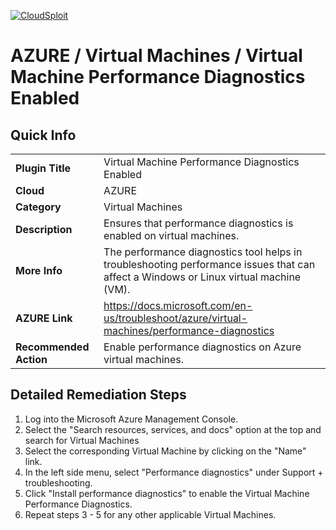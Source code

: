 [![CloudSploit](https://cloudsploit.com/img/logo-new-big-text-100.png "CloudSploit")](https://cloudsploit.com)

# AZURE / Virtual Machines / Virtual Machine Performance Diagnostics Enabled

## Quick Info

| | |
|-|-|
| **Plugin Title** | Virtual Machine Performance Diagnostics Enabled |
| **Cloud** | AZURE |
| **Category** | Virtual Machines |
| **Description** | Ensures that performance diagnostics is enabled on virtual machines. |
| **More Info** | The performance diagnostics tool helps in troubleshooting performance issues that can affect a Windows or Linux virtual machine (VM). |
| **AZURE Link** | https://docs.microsoft.com/en-us/troubleshoot/azure/virtual-machines/performance-diagnostics |
| **Recommended Action** | Enable performance diagnostics on Azure virtual machines. |

## Detailed Remediation Steps

1. Log into the Microsoft Azure Management Console.
2. Select the "Search resources, services, and docs" option at the top and search for Virtual Machines
3. Select the corresponding Virtual Machine by clicking on the "Name" link.
4. In the left side menu, select "Performance diagnostics" under Support + troubleshooting.
5. Click "Install performance diagnostics" to enable the Virtual Machine Performance Diagnostics.
6. Repeat steps 3 - 5 for any other applicable Virtual Machines.